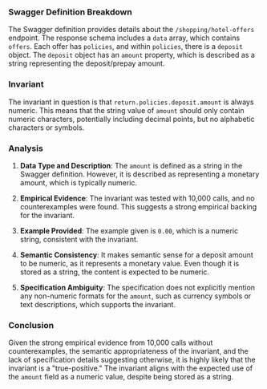 ### Swagger Definition Breakdown

The Swagger definition provides details about the `/shopping/hotel-offers` endpoint. The response schema includes a `data` array, which contains `offers`. Each offer has `policies`, and within `policies`, there is a `deposit` object. The `deposit` object has an `amount` property, which is described as a string representing the deposit/prepay amount.

### Invariant

The invariant in question is that `return.policies.deposit.amount` is always numeric. This means that the string value of `amount` should only contain numeric characters, potentially including decimal points, but no alphabetic characters or symbols.

### Analysis

1. **Data Type and Description**: The `amount` is defined as a string in the Swagger definition. However, it is described as representing a monetary amount, which is typically numeric.

2. **Empirical Evidence**: The invariant was tested with 10,000 calls, and no counterexamples were found. This suggests a strong empirical backing for the invariant.

3. **Example Provided**: The example given is `0.00`, which is a numeric string, consistent with the invariant.

4. **Semantic Consistency**: It makes semantic sense for a deposit amount to be numeric, as it represents a monetary value. Even though it is stored as a string, the content is expected to be numeric.

5. **Specification Ambiguity**: The specification does not explicitly mention any non-numeric formats for the `amount`, such as currency symbols or text descriptions, which supports the invariant.

### Conclusion

Given the strong empirical evidence from 10,000 calls without counterexamples, the semantic appropriateness of the invariant, and the lack of specification details suggesting otherwise, it is highly likely that the invariant is a "true-positive." The invariant aligns with the expected use of the `amount` field as a numeric value, despite being stored as a string.
